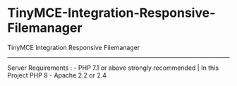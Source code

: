 # TinyMCE-Integration-Responsive-Filemanager
TinyMCE Integration Responsive Filemanager
<hr>
Server Requirements :
- PHP 7.1 or above strongly recommended | In this Project PHP 8
- Apache 2.2 or 2.4

